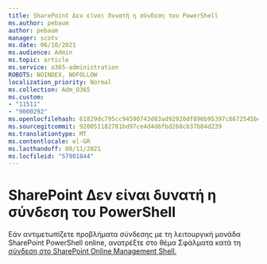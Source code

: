 ```yaml
---
title: SharePoint Δεν είναι δυνατή η σύνδεση του PowerShell
ms.author: pebaum
author: pebaum
manager: scotv
ms.date: 06/10/2021
ms.audience: Admin
ms.topic: article
ms.service: o365-administration
ROBOTS: NOINDEX, NOFOLLOW
localization_priority: Normal
ms.collection: Adm_O365
ms.custom:
- "11511"
- "9000292"
ms.openlocfilehash: 61829dc795cc94590743d83ad92920df896b95397c8672545b4894cd1d098e90
ms.sourcegitcommit: 920051182781bd97ce4d4d6fbd268cb37b84d239
ms.translationtype: MT
ms.contentlocale: el-GR
ms.lasthandoff: 08/11/2021
ms.locfileid: "57901844"
---
```

# <a name="sharepoint-powershell-unable-to-connect"></a>SharePoint Δεν είναι δυνατή η σύνδεση του PowerShell

Εάν αντιμετωπίζετε προβλήματα σύνδεσης με τη λειτουργική μονάδα SharePoint PowerShell online, ανατρέξτε στο θέμα Σφάλματα κατά τη [σύνδεση στο SharePoint Online Management Shell.](https://docs.microsoft.com/sharepoint/troubleshoot/administration/errors-connecting-to-management-shell)